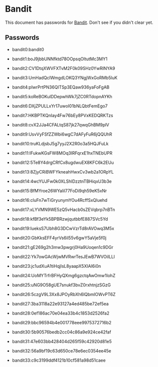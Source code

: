 # Bandit
This document has passwords for [Bandit](https://overthewire.org/wargames/bandit/). Don't see if you didn't clear yet.

## Passwords

* bandit0:bandit0

* bandit1:boJ9jbbUNNfktd78OOpsqOltutMc3MY1

* bandit2:CV1DtqXWVFXTvM2F0k09SHz0YwRINYA9

* bandit3:UmHadQclWmgdLOKQ3YNgjWxGoRMb5luK

* bandit4:pIwrPrtPN36QITSp3EQaw936yaFoFgAB

* bandit5:koReBOKuIDDepwhWk7jZC0RTdopnAYKh

* bandit6:DXjZPULLxYr17uwoI01bNLQbtFemEgo7

* bandit7:HKBPTKQnIay4Fw76bEy8PVxKEDQRKTzs

* bandit8:cvX2JJa4CFALtqS87jk27qwqGhBM9plV

* bandit9:UsvVyFSfZZWbi6wgC7dAFyFuR6jQQUhR

* bandit10:truKLdjsbJ5g7yyJ2X2R0o3a5HQJFuLk

* bandit11:IFukwKGsFW8MOq3IRFqrxE1hxTNEbUPR

* bandit12:5Te8Y4drgCRfCx8ugdwuEX8KFC6k2EUu

* bandit13:8ZjyCRiBWFYkneahHwxCv3wb2a1ORpYL

* bandit14:4wcYUJFw0k0XLShlDzztnTBHiqxU3b3e

* bandit15:BfMYroe26WYalil77FoDi9qh59eK5xNr

* bandit16:cluFn7wTiGryunymYOu4RcffSxQluehd

* bandit17:xLYVMN9WE5zQ5vHacb0sZEVqbrp7nBTn

* bandit18:kfBf3eYk5BPBRzwjqutbbfE887SVc5Yd

* bandit19:IueksS7Ubh8G3DCwVzrTd8rAVOwq3M5x

* bandit20:GbKksEFF4yrVs6il55v6gwY5aVje5f0j

* bandit21:gE269g2h3mw3pwgrj0Ha9Uoqen1c9DGr

* bandit22:Yk7owGAcWjwMVRwrTesJEwB7WVOiILLI

* bandit23:jc1udXuA1tiHqjIsL8yaapX5XIAI6i0n

* bandit24:UoMYTrfrBFHyQXmg6gzctqAwOmw1IohZ

* bandit25:uNG9O58gUE7snukf3bvZ0rxhtnjzSGzG

* bandit26:5czgV9L3Xx8JPOyRbXh6lQbmIOWvPT6Z

* bandit27:3ba3118a22e93127a4ed485be72ef5ea

* bandit28:0ef186ac70e04ea33b4c1853d2526fa2

* bandit29:bbc96594b4e001778eee9975372716b2

* bandit30:5b90576bedb2cc04c86a9e924ce42faf

* bandit31:47e603bb428404d265f59c42920d81e5

* bandit32:56a9bf19c63d650ce78e6ec0354ee45e

* bandit33:c9c3199ddf4121b10cf581a98d51caee
